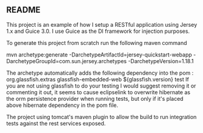 ## README

This project is an example of how I setup a RESTful application using Jersey 1.x and Guice 3.0.
I use Guice as the DI framework for injection purposes.

To generate this project from scratch run the following maven command

mvn archetype:generate -DarchetypeArtifactId=jersey-quickstart-webapp -DarchetypeGroupId=com.sun.jersey.archetypes
-DarchetypeVersion=1.18.1


The archetype automatically adds the following dependency into the pom :
        <dependency>
             <groupId>org.glassfish.extras</groupId>
             <artifactId>glassfish-embedded-web</artifactId>
             <version>${glassfish.version}</version>
             <scope>test</scope>
         </dependency>
If you are not using glassfish to do your testing I would suggest removing it or commenting it out, it seems to cause
eclipselink to overwrite hibernate as the orm persistence provider when running tests, but only if it's placed above
hibernate dependency in the pom file.

The project using tomcat's maven plugin to allow the build to run integration tests against the rest services exposed.
